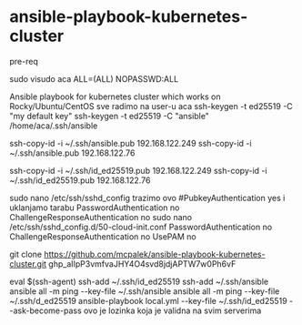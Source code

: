 # ansible-playbook-kubernetes-cluster

pre-req

sudo visudo 
aca ALL=(ALL) NOPASSWD:ALL


Ansible playbook for kubernetes cluster which works on Rocky/Ubuntu/CentOS
sve radimo na user-u aca
ssh-keygen -t ed25519 -C "my default key" 
ssh-keygen -t ed25519 -C "ansible"   /home/aca/.ssh/ansible

ssh-copy-id -i ~/.ssh/ansible.pub 192.168.122.249
ssh-copy-id -i ~/.ssh/ansible.pub 192.168.122.76

ssh-copy-id -i ~/.ssh/id_ed25519.pub 192.168.122.249
ssh-copy-id -i ~/.ssh/id_ed25519.pub 192.168.122.76

sudo nano /etc/ssh/sshd_config
trazimo ovo  #PubkeyAuthentication yes i uklanjamo tarabu
PasswordAuthentication no
ChallengeResponseAuthentication no
sudo nano /etc/ssh/sshd_config.d/50-cloud-init.conf
PasswordAuthentication no
ChallengeResponseAuthentication no
UsePAM no


git clone https://github.com/mcpalek/ansible-playbook-kubernetes-cluster.git
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

eval $(ssh-agent)
ssh-add ~/.ssh/id_ed25519
ssh-add ~/.ssh/ansible
ansible all -m ping --key-file ~/.ssh/ansible
ansible all -m ping --key-file ~/.ssh/d_ed25519
ansible-playbook local.yml --key-file ~/.ssh/id_ed25519 --ask-become-pass  ovo je lozinka koja je validna na svim serverima